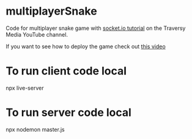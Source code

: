 # multiplayerSnake
Code for multiplayer snake game with [socket.io tutorial](https://www.youtube.com/watch?v=ppcBIHv_ZPs) on the Traversy Media YouTube channel.

If you want to see how to deploy the game check out [this video](https://www.youtube.com/watch?v=M9RDYkFs-EQ)


# To run client code local
npx live-server

# To run server code local
npx nodemon master.js
